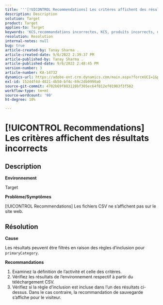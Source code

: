 ```yaml
---
title: '''[!UICONTROL Recommendations] Les critères affichent des résultats incorrects'
description: Description
solution: Target
product: Target
applies-to: Target
keywords: 'KCS,recommandations incorrectes, KCS, produits incorrects, mauvais '
resolution: Resolution
internal-notes: null
bug: true
article-created-by: Tanay Sharma .
article-created-date: 9/6/2022 2:39:37 PM
article-published-by: Tanay Sharma .
article-published-date: 9/6/2022 2:48:45 PM
version-number: 3
article-number: KA-14732
dynamics-url: https://adobe-ent.crm.dynamics.com/main.aspx?forceUCI=1&pagetype=entityrecord&etn=knowledgearticle&id=43ddcfba-f12d-ed11-9db1-002248086735
exl-id: 15244f4d-4821-4b50-bf4c-69c2db9990a0
source-git-commit: 4702b69f883128bf305ec64f012ef01903f3f582
workflow-type: tm+mt
source-wordcount: '90'
ht-degree: 10%

---
```


# [!UICONTROL Recommendations] Les critères affichent des résultats incorrects

## Description


<b>Environnement</b>

Target



<b>Problème/Symptômes</b>

[!UICONTROL Recommendations] Les fichiers CSV ne s’affichent pas sur le site web.


## Résolution


<b>Cause</b>

Les résultats peuvent être filtrés en raison des règles d’inclusion pour `primaryCategory`.



<b>Recommandations</b>

1. Examinez la définition de l’activité et celle des critères.
2. Vérifiez les résultats de l’environnement respectif à partir du téléchargement CSV.
3. Vérifiez si la règle d’inclusion est incluse dans l’un des résultats ci-dessus. Dans le cas contraire, la recommandation de sauvegarde s’affiche pour le visiteur.
